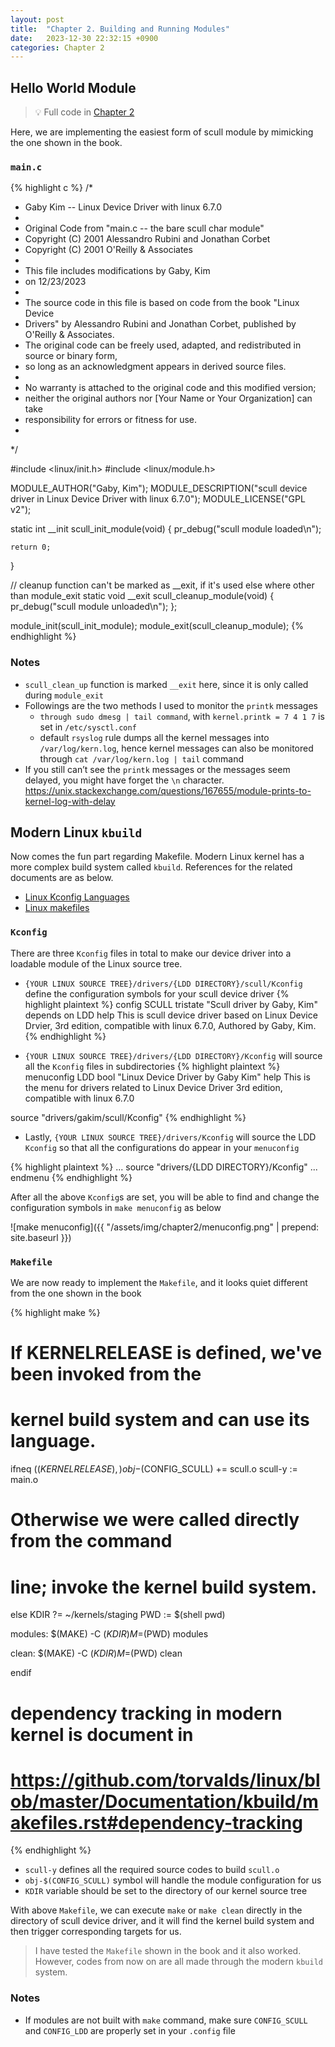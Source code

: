 ```yaml
---
layout: post
title:  "Chapter 2. Building and Running Modules"
date:   2023-12-30 22:32:15 +0900
categories: Chapter 2
---
```


## Hello World Module
> 💡 Full code in [Chapter 2][ch2]

Here, we are implementing the easiest form of scull module by mimicking the one shown in the book.
### `main.c`
{% highlight c %}
/*
 * Gaby Kim -- Linux Device Driver with linux 6.7.0
 *
 * Original Code from "main.c -- the bare scull char module"
 * Copyright (C) 2001 Alessandro Rubini and Jonathan Corbet
 * Copyright (C) 2001 O'Reilly & Associates
 *
 * This file includes modifications by Gaby, Kim
 * on 12/23/2023
 *
 * The source code in this file is based on code from the book "Linux Device
 * Drivers" by Alessandro Rubini and Jonathan Corbet, published by O'Reilly & Associates.
 * The original code can be freely used, adapted, and redistributed in source or binary form,
 * so long as an acknowledgment appears in derived source files.
 *
 * No warranty is attached to the original code and this modified version; 
 * neither the original authors nor [Your Name or Your Organization] can take 
 * responsibility for errors or fitness for use.
 *
 */


#include <linux/init.h>
#include <linux/module.h>

MODULE_AUTHOR("Gaby, Kim");
MODULE_DESCRIPTION("scull device driver in Linux Device Driver with linux 6.7.0");
MODULE_LICENSE("GPL v2");


static int __init scull_init_module(void)
{
	pr_debug("scull module loaded\n");

	return 0;
}

// cleanup function can't be marked as __exit, if it's used else where other than module_exit
static void __exit scull_cleanup_module(void)
{
	pr_debug("scull module unloaded\n");
};

module_init(scull_init_module);
module_exit(scull_cleanup_module);
{% endhighlight %}

### Notes
- `scull_clean_up` function is marked `__exit` here, since it is only called during `module_exit` 
- Followings are the two methods I used to monitor the `printk` messages
  - `through sudo dmesg | tail command`, with `kernel.printk = 7 4 1 7` is set in `/etc/sysctl.conf`
  - default `rsyslog` rule dumps all the kernel messages into `/var/log/kern.log`, hence kernel messages can also be monitored through `cat /var/log/kern.log | tail` command
- If you still can’t see the `printk` messages or the messages seem delayed, you might have forget the `\n` character. <https://unix.stackexchange.com/questions/167655/module-prints-to-kernel-log-with-delay>


## Modern Linux `kbuild`

Now comes the fun part regarding Makefile. Modern Linux kernel has a more complex build system called `kbuild`. References for the related documents are as below.

- [Linux Kconfig Languages][kconfig]
- [Linux makefiles][makefiles]

### `Kconfig`

There are three `Kconfig` files in total to make our device driver into a loadable module of the Linux source tree.

- `{YOUR LINUX SOURCE TREE}/drivers/{LDD DIRECTORY}/scull/Kconfig` define the configuration symbols for your scull device driver
{% highlight plaintext %}
config SCULL
    tristate "Scull driver by Gaby, Kim"
    depends on LDD
    help
        This is scull device driver based on Linux Device Drvier, 3rd edition,
        compatible with linux 6.7.0, Authored by Gaby, Kim.
{% endhighlight %}

- `{YOUR LINUX SOURCE TREE}/drivers/{LDD DIRECTORY}/Kconfig` will source all the `Kconfig` files in subdirectories
{% highlight plaintext %}
menuconfig LDD
    bool "Linux Device Driver by Gaby Kim"
    help 
        This is the menu for drivers related to 
        Linux Device Driver 3rd edition, compatible with
        linux 6.7.0

source "drivers/gakim/scull/Kconfig"
{% endhighlight %}

- Lastly, `{YOUR LINUX SOURCE TREE}/drivers/Kconfig` will source the LDD `Kconfig` so that all the configurations do appear in your `menuconfig` 

{% highlight plaintext %}
...
source "drivers/{LDD DIRECTORY}/Kconfig"
...
endmenu
{% endhighlight %}

After all the above `Kconfig`s are set, you will be able to find and change the configuration symbols in `make menuconfig` as below

![make menuconfig]({{ "/assets/img/chapter2/menuconfig.png" | prepend: site.baseurl }})

### `Makefile`
We are now ready to implement the `Makefile`, and it looks quiet different from the one shown in the book

{% highlight make %}
# If KERNELRELEASE is defined, we've been invoked from the
# kernel build system and can use its language.
ifneq ($(KERNELRELEASE),)
	obj-$(CONFIG_SCULL) += scull.o
	scull-y := main.o

# Otherwise we were called directly from the command
# line; invoke the kernel build system.
else
	KDIR ?= ~/kernels/staging
	PWD := $(shell pwd)

modules:
	$(MAKE) -C $(KDIR) M=$(PWD) modules

clean:
	$(MAKE) -C $(KDIR) M=$(PWD) clean

endif


# dependency tracking in modern kernel is document in
# https://github.com/torvalds/linux/blob/master/Documentation/kbuild/makefiles.rst#dependency-tracking
{% endhighlight %}


- `scull-y` defines all the required source codes to build `scull.o`
- `obj-$(CONFIG_SCULL)` symbol will handle the module configuration for us
- `KDIR` variable should be set to the directory of our kernel source tree

With above `Makefile`, we can execute `make` or `make clean` directly in the directory of scull device driver, and it will find the kernel build system and then trigger corresponding targets for us.

> I have tested the `Makefile` shown in the book and it also worked. However, codes from now on are all made through the modern `kbuild` system.

### Notes
- If modules are not built with `make` command, make sure `CONFIG_SCULL` and `CONFIG_LDD` are properly set in your `.config` file

[ch2]: https://github.com/kimgb415/gaby-ldd/tree/Chapter2
[kconfig]: https://github.com/torvalds/linux/blob/master/Documentation/kbuild/kconfig-language.rst
[makefiles]: https://github.com/torvalds/linux/blob/master/Documentation/kbuild/makefiles.rst
